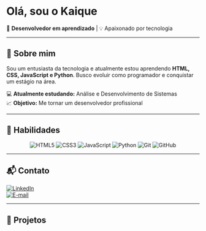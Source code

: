 # Olá, sou o Kaique 

🎯 **Desenvolvedor em aprendizado** | 💡 Apaixonado por tecnologia  

---

## 🚀 Sobre mim  
Sou um entusiasta da tecnologia e atualmente estou aprendendo **HTML, CSS, JavaScript e Python**. Busco evoluir como programador e conquistar um estágio na área.  

💻 **Atualmente estudando:** Análise e Desenvolvimento de Sistemas  
📈 **Objetivo:** Me tornar um desenvolvedor profissional  

---

## 🚀 Habilidades  

<div align="center">
  <img src="https://img.shields.io/badge/HTML5-E34F26?style=for-the-badge&logo=html5&logoColor=white" alt="HTML5">
  <img src="https://img.shields.io/badge/CSS3-1572B6?style=for-the-badge&logo=css3&logoColor=white" alt="CSS3">
  <img src="https://img.shields.io/badge/JavaScript-F7DF1E?style=for-the-badge&logo=javascript&logoColor=black" alt="JavaScript">
  <img src="https://img.shields.io/badge/Python-3776AB?style=for-the-badge&logo=python&logoColor=white" alt="Python">
  <img src="https://img.shields.io/badge/Git-F05032?style=for-the-badge&logo=git&logoColor=white" alt="Git">
  <img src="https://img.shields.io/badge/GitHub-181717?style=for-the-badge&logo=github&logoColor=white" alt="GitHub">
</div>

---

## 📬 Contato  

[![LinkedIn](https://img.shields.io/badge/LinkedIn-0A66C2?style=for-the-badge&logo=linkedin&logoColor=white)](https://www.linkedin.com/in/kaique-da-silva-5b93672bb)  
[![E-mail](https://img.shields.io/badge/E--mail-D14836?style=for-the-badge&logo=gmail&logoColor=white)](mailto:kaique.silvatec46@gmail.com)

---

## 🚀 Projetos


